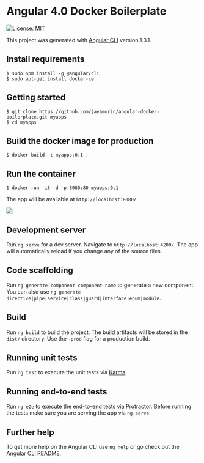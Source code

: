 # Angular 4.0 Docker Boilerplate

[![License: MIT](https://img.shields.io/badge/License-MIT-blue.svg)](https://opensource.org/licenses/MIT)

This project was generated with [Angular CLI](https://github.com/angular/angular-cli) version 1.3.1.

## Install requirements
```
$ sudo npm install -g @angular/cli
$ sudo apt-get install docker-ce
```

## Getting started
```
$ git clone https://github.com/jayamorin/angular-docker-boilerplate.git myapps
$ cd myapps
```

## Build the docker image for production
```
$ docker build -t myapps:0.1 .
```

## Run the container
```
$ docker run -it -d -p 8080:80 myapps:0.1
```
The app will be available at `http://localhost:8080/`

![](http://i.imgur.com/8U2vAsA.png)

## Development server

Run `ng serve` for a dev server. Navigate to `http://localhost:4200/`. The app will automatically reload if you change any of the source files.

## Code scaffolding

Run `ng generate component component-name` to generate a new component. You can also use `ng generate directive|pipe|service|class|guard|interface|enum|module`.

## Build

Run `ng build` to build the project. The build artifacts will be stored in the `dist/` directory. Use the `-prod` flag for a production build.

## Running unit tests

Run `ng test` to execute the unit tests via [Karma](https://karma-runner.github.io).

## Running end-to-end tests

Run `ng e2e` to execute the end-to-end tests via [Protractor](http://www.protractortest.org/).
Before running the tests make sure you are serving the app via `ng serve`.

## Further help

To get more help on the Angular CLI use `ng help` or go check out the [Angular CLI README](https://github.com/angular/angular-cli/blob/master/README.md).
